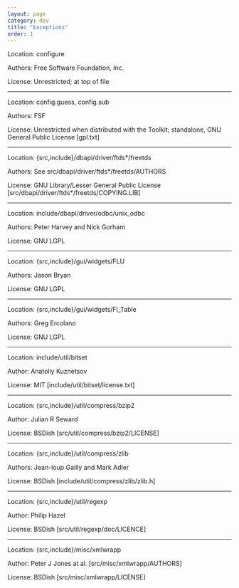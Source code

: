 ```yaml
---
layout: page
category: dev
title: "Exceptions"
order: 1
---
```

Location: configure

Authors:  Free Software Foundation, Inc.

License:  Unrestricted; at top of file   

***

Location: config.guess, config.sub

Authors:  FSF

License:  Unrestricted when distributed with the Toolkit; standalone, GNU General Public License [gpl.txt]

***

Location: {src,include}/dbapi/driver/ftds*/freetds

Authors:  See src/dbapi/driver/ftds*/freetds/AUTHORS

License:  GNU Library/Lesser General Public License
[src/dbapi/driver/ftds*/freetds/COPYING.LIB]

***

Location: include/dbapi/driver/odbc/unix_odbc

Authors:  Peter Harvey and Nick Gorham

License:  GNU LGPL

***

Location: {src,include}/gui/widgets/FLU

Authors:  Jason Bryan

License:  GNU LGPL

***

Location: {src,include}/gui/widgets/Fl_Table

Authors:  Greg Ercolano

License:  GNU LGPL

***

Location: include/util/bitset

Author:   Anatoliy Kuznetsov

License:  MIT [include/util/bitset/license.txt]

***

Location: {src,include}/util/compress/bzip2

Author:   Julian R Seward

License:  BSDish [src/util/compress/bzip2/LICENSE]

***

Location: {src,include}/util/compress/zlib

Authors:  Jean-loup Gailly and Mark Adler

License:  BSDish [include/util/compress/zlib/zlib.h]

***

Location: {src,include}/util/regexp

Author:   Philip Hazel

License:  BSDish [src/util/regexp/doc/LICENCE]

***

Location: {src,include}/misc/xmlwrapp

Author:   Peter J Jones at al. [src/misc/xmlwrapp/AUTHORS]

License:  BSDish [src/misc/xmlwrapp/LICENSE]
